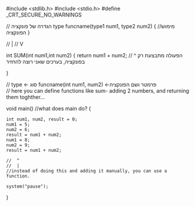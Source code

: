 
#include <stdlib.h>
#include <stdio.h>
#define _CRT_SECURE_NO_WARNINGS

// הגדרה של פונקציה
type funcname(type1 num1, type2 num2) 
{
//מימוש הפונקציה
}

//   |
//   V

int SUM(int num1,int num2) 
{
	return num1 + num2;
	// ^ הפעולה מתבצעת רק בפונקציה, בערכים שאני רוצה להחזיר

}

// type <- סוג funcname(int num1, num2) <-פרמטר ושם הפונקציה  
// here you can define functions like sum- adding 2 numbers, and returning them toghther...

void main() //what does main do?
{

	int num1, num2, result = 0;
	num1 = 5;
	num2 = 6;
	result = num1 + num2;
	num1 = 8;
	num2 = 9;
	result = num1 + num2;

	//  ^
	//  |
	//instead of doing this and adding it manually, you can use a function.

	system("pause");
}
